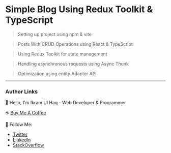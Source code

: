 # Simple Blog Using Redux Toolkit & TypeScript

> Setting up project using npm & vite

> Posts With CRUD Operations using React & TypeScript

> Using Redux Toolkit for state management

> Handling asynchronous requests using Async Thunk

> Optimization using entity Adapter API

---

### Author Links

👋 Hello, I'm Ikram Ul Haq - Web Developer & Programmer

☕ [Buy Me A Coffee](https://www.buymeacoffee.com/ikramdev)

🚀 Follow Me:

- [Twitter](https://twitter.com/ikramdeveloper)
- [LinkedIn](https://www.linkedin.com/in/ikramdeveloper/)
- [StackOverflow](https://stackoverflow.com/users/13859212/ikram-ul-haq)
